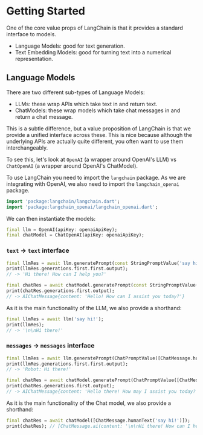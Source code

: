 # Getting Started

One of the core value props of LangChain is that it provides a standard interface to models.
- Language Models: good for text generation.
- Text Embedding Models: good for turning text into a numerical representation.

## Language Models

There are two different sub-types of Language Models:
- LLMs: these wrap APIs which take text in and return text.
- ChatModels: these wrap models which take chat messages in and return a chat message.

This is a subtle difference, but a value proposition of LangChain is that we provide a unified 
interface across these. This is nice because although the underlying APIs are actually quite 
different, you often want to use them interchangeably.

To see this, let's look at `OpenAI` (a wrapper around OpenAI's LLM) vs `ChatOpenAI` (a wrapper 
around OpenAI's ChatModel).

To use LangChain you need to import the `langchain` package. As we are integrating with OpenAI, 
we also need to import the `langchain_openai` package.
```dart
import 'package:langchain/langchain.dart';
import 'package:langchain_openai/langchain_openai.dart';
```

We can then instantiate the models:
```dart
final llm = OpenAI(apiKey: openaiApiKey);
final chatModel = ChatOpenAI(apiKey: openaiApiKey);
```

### `text` -> `text` interface

```dart
final llmRes = await llm.generatePrompt(const StringPromptValue('say hi!'));
print(llmRes.generations.first.first.output);
// -> 'Hi there! How can I help you?'

final chatRes = await chatModel.generatePrompt(const StringPromptValue('say hi!'));
print(chatRes.generations.first.output);
// -> AIChatMessage{content: 'Hello! How can I assist you today?'}
```

As it is the main functionality of the LLM, we also provide a shorthand:
````dart
final llmRes = await llm('say hi!');
print(llmRes);
// -> '\n\nHi there!'
````

### `messages` -> `messages` interface

```dart
final llmRes = await llm.generatePrompt(ChatPromptValue([ChatMessage.humanText('say hi!')]));
print(llmRes.generations.first.first.output);
// -> 'Robot: Hi there!'

final chatRes = await chatModel.generatePrompt(ChatPromptValue([ChatMessage.humanText('say hi!')]));
print(chatRes.generations.first.output);
// -> AIChatMessage{content: 'Hello there! How may I assist you today?'}
```

As it is the main functionality of the Chat model, we also provide a shorthand:
```dart
final chatRes = await chatModel([ChatMessage.humanText('say hi!')]);
print(chatRes); // [ChatMessage.ai(content: '\n\nHi there! How can I help you?')]
```
